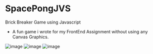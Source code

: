 # SpacePongJVS
Brick Breaker Game using Javascript

- A fun game i wrote for my FrontEnd Assignment without using any Canvas Graphics.

![image](https://github.com/treocaynho01629/SpacePongJS/assets/91520278/f6ca5cf3-9be0-44e2-be4c-0586f922152f)
![image](https://github.com/treocaynho01629/SpacePongJS/assets/91520278/5ad5d761-dce2-44a3-9af5-46c663ce8023)
![image](https://github.com/treocaynho01629/SpacePongJS/assets/91520278/56c72454-7bba-4be8-83df-ff053e900baa)
